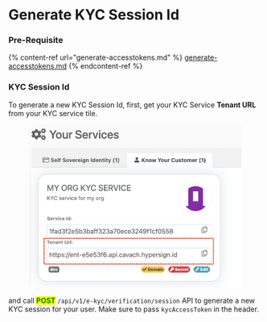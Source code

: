 # Generate KYC Session Id

### Pre-Requisite

{% content-ref url="generate-accesstokens.md" %}
[generate-accesstokens.md](generate-accesstokens.md)
{% endcontent-ref %}

### KYC Session Id

To generate a new KYC Session Id, first, get your KYC Service **Tenant URL** from your KYC service tile.

<figure><img src="../../../../.gitbook/assets/image (49).png" alt=""><figcaption></figcaption></figure>

and call <mark style="color:green;">**POST**</mark> `/api/v1/e-kyc/verification/session` API to generate a new KYC session for your user. Make sure to pass `kycAccessToken` in the header.&#x20;

